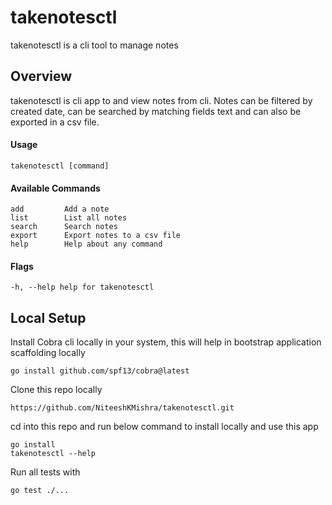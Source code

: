 # takenotesctl

takenotesctl is a cli tool to manage notes

## Overview

takenotesctl is cli app to and view notes from cli. Notes can be filtered by created date,
can be searched by matching fields text and can also be exported in a csv file.

#### Usage

```
takenotesctl [command]
```

#### Available Commands

```
add         Add a note
list        List all notes
search      Search notes
export      Export notes to a csv file
help        Help about any command
```

#### Flags

```
-h, --help help for takenotesctl
```

## Local Setup

Install Cobra cli locally in your system, this will help in bootstrap application scaffolding locally

```
go install github.com/spf13/cobra@latest
```

Clone this repo locally

```
https://github.com/NiteeshKMishra/takenotesctl.git
```

cd into this repo and run below command to install locally and use this app

```
go install
takenotesctl --help
```

Run all tests with

```
go test ./...
```
